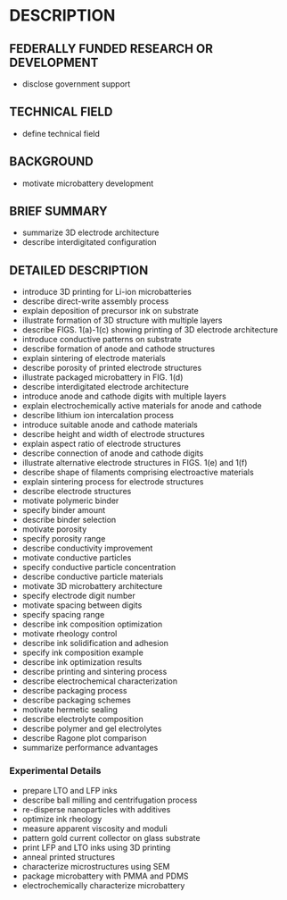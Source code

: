 # DESCRIPTION

## FEDERALLY FUNDED RESEARCH OR DEVELOPMENT

- disclose government support

## TECHNICAL FIELD

- define technical field

## BACKGROUND

- motivate microbattery development

## BRIEF SUMMARY

- summarize 3D electrode architecture
- describe interdigitated configuration

## DETAILED DESCRIPTION

- introduce 3D printing for Li-ion microbatteries
- describe direct-write assembly process
- explain deposition of precursor ink on substrate
- illustrate formation of 3D structure with multiple layers
- describe FIGS. 1(a)-1(c) showing printing of 3D electrode architecture
- introduce conductive patterns on substrate
- describe formation of anode and cathode structures
- explain sintering of electrode materials
- describe porosity of printed electrode structures
- illustrate packaged microbattery in FIG. 1(d)
- describe interdigitated electrode architecture
- introduce anode and cathode digits with multiple layers
- explain electrochemically active materials for anode and cathode
- describe lithium ion intercalation process
- introduce suitable anode and cathode materials
- describe height and width of electrode structures
- explain aspect ratio of electrode structures
- describe connection of anode and cathode digits
- illustrate alternative electrode structures in FIGS. 1(e) and 1(f)
- describe shape of filaments comprising electroactive materials
- explain sintering process for electrode structures
- describe electrode structures
- motivate polymeric binder
- specify binder amount
- describe binder selection
- motivate porosity
- specify porosity range
- describe conductivity improvement
- motivate conductive particles
- specify conductive particle concentration
- describe conductive particle materials
- motivate 3D microbattery architecture
- specify electrode digit number
- motivate spacing between digits
- specify spacing range
- describe ink composition optimization
- motivate rheology control
- describe ink solidification and adhesion
- specify ink composition example
- describe ink optimization results
- describe printing and sintering process
- describe electrochemical characterization
- describe packaging process
- describe packaging schemes
- motivate hermetic sealing
- describe electrolyte composition
- describe polymer and gel electrolytes
- describe Ragone plot comparison
- summarize performance advantages

### Experimental Details

- prepare LTO and LFP inks
- describe ball milling and centrifugation process
- re-disperse nanoparticles with additives
- optimize ink rheology
- measure apparent viscosity and moduli
- pattern gold current collector on glass substrate
- print LFP and LTO inks using 3D printing
- anneal printed structures
- characterize microstructures using SEM
- package microbattery with PMMA and PDMS
- electrochemically characterize microbattery

